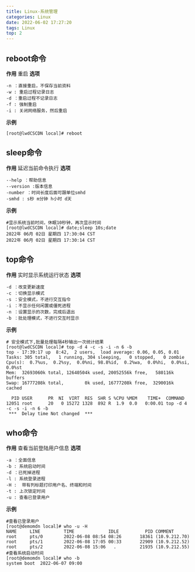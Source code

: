 ```yaml
---
title: Linux-系统管理
categories: Linux
date: 2022-06-02 17:27:20
tags: Linux
top: 2
---
```

<!-- toc -->

## <span id="inline-blue">reboot命令</span>


**作用**
重启
**选项**
```shell
-n ：直接重启，不保存当前资料
-w : 重启过程记录日志
-d ：重启过程不记录日志
-f : 强制重启
-i : 关闭网络服务，然后重启
```

**示例**
```shell
[root@lwdCSCDN local]# reboot
```


## <span id="inline-blue">sleep命令</span>


**作用**
延迟当前命令执行
**选项**
```shell
--help ：帮助信息
--version :版本信息
-number ：时间长度后面可跟单位smhd
-smhd : s秒 m分钟 h小时 d天
```

**示例**
```shell
#显示系统当前时间，休眠10秒钟，再次显示时间
[root@lwdCSCDN local]# date;sleep 10s;date
2022年 06月 02日 星期四 17:30:04 CST
2022年 06月 02日 星期四 17:30:14 CST
```



## <span id="inline-blue">top命令</span>


**作用**
实时显示系统运行状态
**选项**
```shell
-d ：改变更新速度
-c ：切换显示模式
-s ：安全模式，不进行交互指令
-i ：不显示任何闲置或僵死进程
-n ：设置显示的次数，完成后退出
-b ：批处理模式，不进行交互时显示
```

**示例**
```shell
# 安全模式下,批量处理每隔4秒输出一次统计结果
[root@lwdCSCDN local]# top -d 4 -c -s -i -n 6 -b
top - 17:39:17 up  8:42,  2 users,  load average: 0.06, 0.05, 0.01
Tasks: 305 total,   1 running, 304 sleeping,   0 stopped,   0 zombie
Cpu(s):  0.7%us,  0.2%sy,  0.0%ni, 98.8%id,  0.2%wa,  0.0%hi,  0.0%si,  0.0%st
Mem:  32693060k total, 12640504k used, 20052556k free,   580116k buffers
Swap: 16777208k total,        0k used, 16777208k free,  3290016k cached

  PID USER      PR  NI  VIRT  RES  SHR S %CPU %MEM    TIME+  COMMAND                                                                      
12051 root      20   0 15272 1328  892 R  1.9  0.0   0:00.01 top -d 4 -c -s -i -n 6 -b                                                    
 ***  Delay time Not changed  *** 

```



## <span id="inline-blue">who命令</span>


**作用**
查看当前登陆用户信息
**选项**
```shell
-a ：全面信息
-b : 系统启动时间
-d ：已死掉进程
-l : 系统登录进程
-H :  带有列标题打印用户名、终端和时间
-t : 上次锁定时间
-u : 查看已登录用户
```

**示例**
```shell
#查看已登录用户
[root@demomdn local]# who -u -H
NAME     LINE         TIME             IDLE          PID COMMENT
root     pts/0        2022-06-08 08:54 08:26       18361 (10.9.212.70)
root     pts/1        2022-06-08 17:05 00:33       22909 (10.9.212.52)
root     pts/2        2022-06-08 15:06   .         21935 (10.9.212.55)
#查看系统启动时间
[root@demomdn local]# who -b
system boot  2022-06-07 09:00
```
